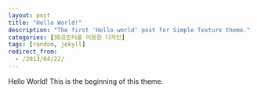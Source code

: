 ```yaml
---
layout: post
title: "Hello World!"
description: "The first 'Hello world' post for Simple Texture theme."
categories: [3D프린터를 이용한 디자인]
tags: [random, jekyll]
redirect_from:
  - /2013/04/22/
---
```

Hello World! This is the beginning of this theme.
